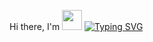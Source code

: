 <hi align="center"> Hi there, I'm </h1>
<img src="https://media0.giphy.com/media/v1.Y2lkPTc5MGI3NjExbm0xd3Y3bm4yNXJuOXFjMnNiZ3d0OW1kbzFqdzVlajFqYWhxeW9zaiZlcD12MV9pbnRlcm5hbF9naWZfYnlfaWQmY3Q9Zw/3PDkm2oPbIukzc00vv/giphy.gif" height="32"/></h1>
<a href="https://git.io/typing-svg"><img src="https://readme-typing-svg.herokuapp.com?font=Fira+Code&pause=1000&width=435&lines=The+five+boxing+wizards+jump+quickly" alt="Typing SVG" /></a>
